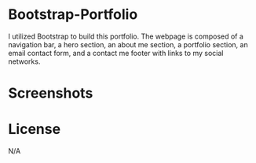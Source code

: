 # Bootstrap-Portfolio

I utilized Bootstrap to build this portfolio. The webpage is composed of a navigation bar, a hero section, an about me section, a portfolio section, an email contact form, and a contact me footer with links to my social networks.

# Screenshots

[](/img/Screenshot%202023-03-05%20at%2023.19.47.png)

[](/img/Screenshot%202023-03-05%20at%2023.28.33.png)

[](/img/Screenshot%202023-03-05%20at%2023.29.06.png)

# License 

N/A